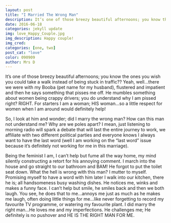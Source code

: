 ```yaml
---
layout: post
title: "I Married The Wrong Man"
description: It’s one of those breezy beautiful afternoons; you know the ones you wish you could take a walk instead of being stuck in traffic?? Yeah, well...there we were with my Booba (pet name for my husband), flustered and impatient and then he says something that pisses me off.
date: 2016-06-18
categories: jekyll update
img: love_Happy_Couple.jpg
img_description: Happy couple!
img_cred:
categories: [one, two]
post_cat: "love"
color: 090909
author: Mrs D
---
```

It’s one of those breezy beautiful afternoons; you know the ones you wish you could take a walk instead of being stuck in traffic?? Yeah, well...there we were with my Booba (pet name for my husband), flustered and impatient and then he says something that pisses me off.   He mumbles something about women being crappy drivers; you do understand why I am pissed right? RIGHT. For starters I am a woman; HIS woman...so a little respect for women when I am around would definitely help!

So, I look at him and wonder; did I marry the wrong man? How can this man not understand me? Why are we poles apart? I mean, just listening to morning radio will spark a debate that will last the entire journey to work,  we affiliate with two different political parties and everyone knows I always want to have the last word (well I am working on the “last word” issue because it’s definitely not working for me  in this marriage).

Being the feminist I am, I can’t help but fume all the way home, my mind silently constructing a retort for his annoying comment. I march into the house and go straight to our bathroom and BAM! He forgot to put the toilet seat down. What the hell is wrong with this man? I mutter to myself.  Promising myself to have a word with him later I walk into our kitchen, there he is; all handsomeness busy washing dishes. He notices me, winks and makes a funny face. I can’t help but smile, he smiles back and then we both laugh. You see, he does that to me...annoys me just as much as he makes me laugh, often doing little things for me...like never forgetting to record my favourite TV programme, or watering my favourite plant. I did marry the right man...He loves me and my imperfections. He challenges me; He definitely is no pushover and HE IS THE RIGHT MAN FOR ME.